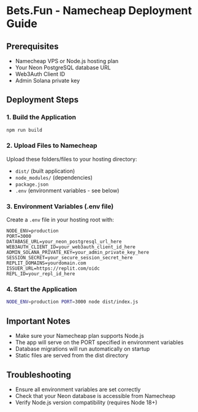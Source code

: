 # Bets.Fun - Namecheap Deployment Guide

## Prerequisites
- Namecheap VPS or Node.js hosting plan
- Your Neon PostgreSQL database URL
- Web3Auth Client ID
- Admin Solana private key

## Deployment Steps

### 1. Build the Application
```bash
npm run build
```

### 2. Upload Files to Namecheap
Upload these folders/files to your hosting directory:
- `dist/` (built application)
- `node_modules/` (dependencies)
- `package.json`
- `.env` (environment variables - see below)

### 3. Environment Variables (.env file)
Create a `.env` file in your hosting root with:

```
NODE_ENV=production
PORT=3000
DATABASE_URL=your_neon_postgresql_url_here
WEB3AUTH_CLIENT_ID=your_web3auth_client_id_here
ADMIN_SOLANA_PRIVATE_KEY=your_admin_private_key_here
SESSION_SECRET=your_secure_session_secret_here
REPLIT_DOMAINS=yourdomain.com
ISSUER_URL=https://replit.com/oidc
REPL_ID=your_repl_id_here
```

### 4. Start the Application
```bash
NODE_ENV=production PORT=3000 node dist/index.js
```

## Important Notes
- Make sure your Namecheap plan supports Node.js
- The app will serve on the PORT specified in environment variables
- Database migrations will run automatically on startup
- Static files are served from the dist directory

## Troubleshooting
- Ensure all environment variables are set correctly
- Check that your Neon database is accessible from Namecheap
- Verify Node.js version compatibility (requires Node 18+)